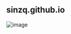 ## sinzq.github.io
![image](https://github.com/sinzq/sinzq.github.io/assets/122508336/93d69591-47b7-4898-9e41-ea56f247ea69)
